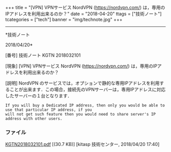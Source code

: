 ﻿+++
title = "[VPN] VPNサービス NordVPN (https://nordvpn.com/) は，専用のIPアドレスを利用出来るのか？"
date = "2018-04-20"
ttags = ["技術ノート"]
tcategories = ["tech"]
banner = "img/technote.jpg"
+++

-----------------------------------------------------------------------------------------------------------------------------

*技術ノート

2018/04/20*


[番号]
技術ノート KGTN 2018032101

[現象]
[VPN] VPNサービス NordVPN (<https://nordvpn.com/>)
は，専用のIPアドレスを利用出来るのか？

[説明]
NordVPN
のサービスでは，オプションで静的な専用IPアドレスを利用することが出来ます．この場合，接続先のVPNサーバーは，専用IPアドレスに対応したサーバーの１台となります．

    If you will buy a Dedicated IP address, then only you would be able to use that particular IP address, if you
    will not get such feature then you would need to share server's IP address with other users.


### ファイル

 
 


[KGTN2018032101.pdf](http://techreport.kitasp.net/attachments/download/4003/KGTN2018032101.pdf)
 [(30.7 KB)] [kitasp 技術センター, 2018/04/20
17:40]


 


 

